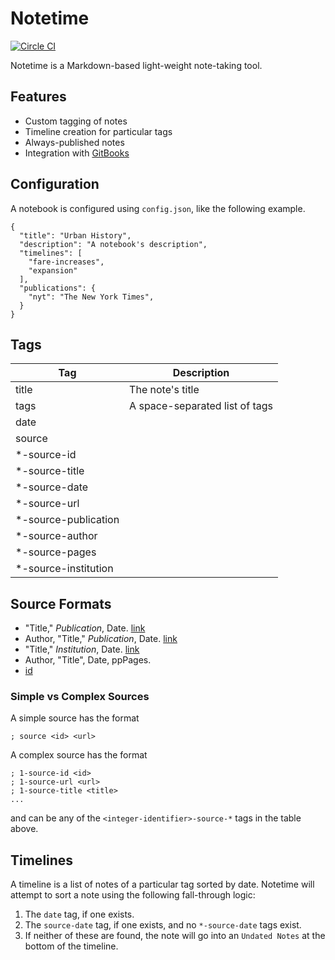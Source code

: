 # Notetime
[![Circle CI](https://circleci.com/gh/tyleragreen/notetime.svg?style=svg)](https://circleci.com/gh/tyleragreen/notetime)

Notetime is a Markdown-based light-weight note-taking tool.

## Features

- Custom tagging of notes
- Timeline creation for particular tags
- Always-published notes
- Integration with [GitBooks](https://gitbooks.com)

## Configuration

A notebook is configured using `config.json`, like the following example.

```
{
  "title": "Urban History",
  "description": "A notebook's description",
  "timelines": [
    "fare-increases",
    "expansion"
  ],
  "publications": {
    "nyt": "The New York Times",
  }
}
```

## Tags

| Tag | Description |
|------|-----|
title|The note's title
tags|A space-separated list of tags
date| 
source| 
*-source-id| 
*-source-title| 
*-source-date| 
*-source-url| 
*-source-publication| 
*-source-author| 
*-source-pages| 
*-source-institution| 

## Source Formats

- "Title," *Publication*, Date. [link](#url)
- Author, "Title," *Publication*, Date. [link](#url)
- "Title," *Institution*, Date. [link](#url)
- Author, "Title", Date, ppPages.
- [id](#url)

### Simple vs Complex Sources

A simple source has the format
```
; source <id> <url>
```
A complex source has the format
```
; 1-source-id <id>
; 1-source-url <url>
; 1-source-title <title>
...
```
and can be any of the `<integer-identifier>-source-*` tags in the table above.

## Timelines

A timeline is a list of notes of a particular tag sorted by date. Notetime will attempt to sort a note using the following fall-through logic:

1. The `date` tag, if one exists.
2. The `source-date` tag, if one exists, and no `*-source-date` tags exist.
4. If neither of these are found, the note will go into an `Undated Notes` at the bottom of the timeline.
